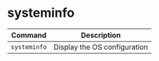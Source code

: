# systeminfo 

| **Command** | **Description** |
|-------------|-----------------|
| `systeminfo` | Display the OS configuration |